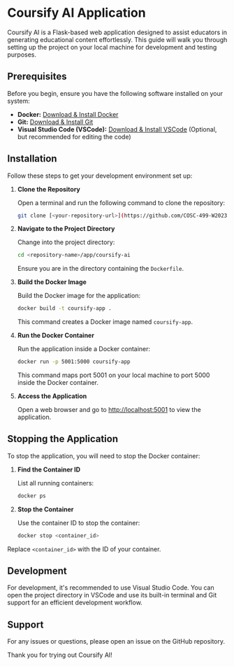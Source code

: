 
# Coursify AI Application

Coursify AI is a Flask-based web application designed to assist educators in generating educational content effortlessly. This guide will walk you through setting up the project on your local machine for development and testing purposes.

## Prerequisites

Before you begin, ensure you have the following software installed on your system:

- **Docker:** [Download & Install Docker](https://www.docker.com/get-started)
- **Git:** [Download & Install Git](https://git-scm.com/downloads)
- **Visual Studio Code (VSCode):** [Download & Install VSCode](https://code.visualstudio.com/) (Optional, but recommended for editing the code)

## Installation

Follow these steps to get your development environment set up:

1. **Clone the Repository**

   Open a terminal and run the following command to clone the repository:

   ```bash
   git clone [<your-repository-url>](https://github.com/COSC-499-W2023/year-long-project-team-16.git)
   ```


2. **Navigate to the Project Directory**

   Change into the project directory:

   ```bash
   cd <repository-name>/app/coursify-ai
   ```

   Ensure you are in the directory containing the `Dockerfile`.

3. **Build the Docker Image**

   Build the Docker image for the application:

   ```bash
   docker build -t coursify-app .
   ```

   This command creates a Docker image named `coursify-app`.

4. **Run the Docker Container**

   Run the application inside a Docker container:

   ```bash
   docker run -p 5001:5000 coursify-app
   ```

   This command maps port 5001 on your local machine to port 5000 inside the Docker container.

5. **Access the Application**

   Open a web browser and go to [http://localhost:5001](http://localhost:5001) to view the application.

## Stopping the Application

To stop the application, you will need to stop the Docker container:

1. **Find the Container ID**

   List all running containers:

   ```bash
   docker ps
   ```

2. **Stop the Container**

   Use the container ID to stop the container:

   ```bash
   docker stop <container_id>
   ```

Replace `<container_id>` with the ID of your container.

## Development

For development, it's recommended to use Visual Studio Code. You can open the project directory in VSCode and use its built-in terminal and Git support for an efficient development workflow.

## Support

For any issues or questions, please open an issue on the GitHub repository.

Thank you for trying out Coursify AI!

